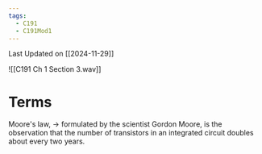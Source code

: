 ```yaml
---
tags:
  - C191
  - C191Mod1
---
```

Last Updated on [[2024-11-29]]

![[C191 Ch 1 Section 3.wav]]

# Terms

Moore's law, → formulated by the scientist Gordon Moore, is the observation that the number of transistors in an integrated circuit doubles about every two years.